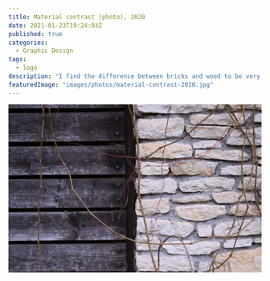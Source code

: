 ```yaml
---
title: Material contrast (photo), 2020
date: 2021-01-23T19:24:03Z
published: true
categories:
  - Graphic Design
tags:
  - logo
description: "I find the difference between bricks and wood to be very welcoming because these materials are often used as a construct material."
featuredImage: "images/photos/material-contrast-2020.jpg"
---
```


![alt text](images/photos/material-contrast-2020.jpg "Material contrast")
